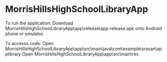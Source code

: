 # MorrisHillsHighSchoolLibraryApp
To run the application:
Download MorrisHillsHighSchoolLibraryApp\app\release\app-release.apk
onto Android phone or emulator.

To accesss code:
Open MorrisHillsHighSchoolLibraryApp\app\src\main\java\com\example\sravan\applibrary
Open MorrisHillsHighSchoolLibraryApp\app\src\main\res
